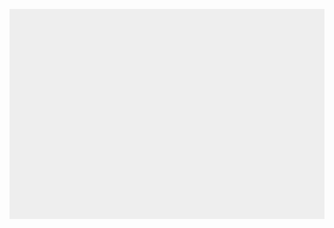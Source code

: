 <!DOCTYPE html>
<html>
<head>
    <meta charset="utf-8" />    
	<!-- Für Mobilgeräte initialen Zoom abschalten -->
	<meta name="viewport" content="width=device-width, initial-scale=1.0">
    <title>
        Spiel mit Hindernissen
    </title>
    <style>
    	* { padding: 0; margin: 0; }
    	canvas { background: #eee; display: block; margin: 0 auto; }
    </style>
</head>
<body>

<canvas id="myCanvas" width="480" height="320"></canvas>
<script type="text/javascript" src="game.js"></script>

</body>
</html>
